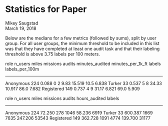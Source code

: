 # Statistics for Paper
Mikey Saugstad  
March 19, 2018  










Below are the medians for a few metrics (followed by sums), split by user group. For all user groups, the minimum threshold to be included in this list was that they have completed at least one audit task and that their labeling threshold is above 3.75 labels per 100 meters.


role          n_users   miles   missions   audits   minutes_audited   minutes_per_1k_ft   labels   labels_per_100m
-----------  --------  ------  ---------  -------  ----------------  ------------------  -------  ----------------
Anonymous         224   0.088          0        2              9.83              15.519     10.5             6.838
Turker             33   0.537          5        8             34.33              10.917     86.0             7.682
Registered        149   0.737          4        9             31.17               6.821     69.0             5.909



role          n_users     miles   missions   audits   hours_audited   labels
-----------  --------  --------  ---------  -------  --------------  -------
Anonymous         224    72.250        278     1046          58.236     6919
Turker             33   600.387       1669     7635         247.206    53543
Registered        149   362.728       1091     4774         139.700    31177
